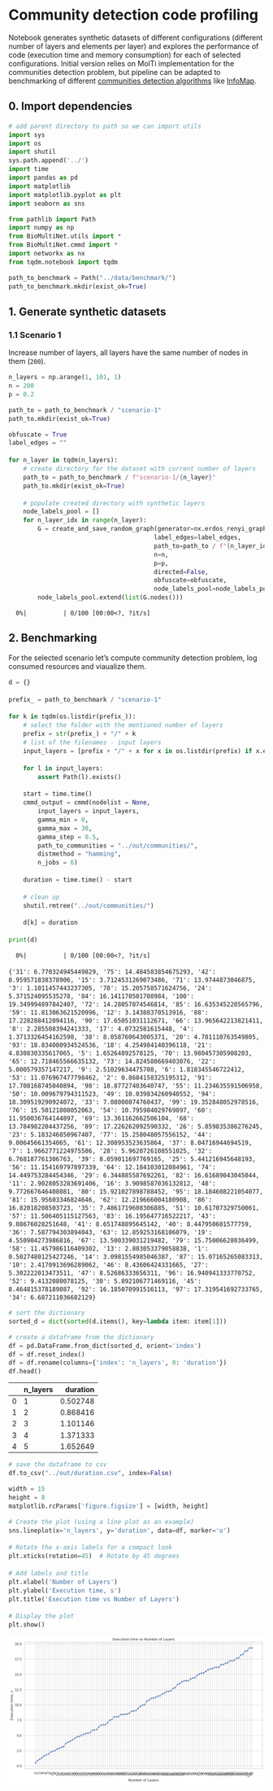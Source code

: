 # Community detection code profiling


<!-- WARNING: THIS FILE WAS AUTOGENERATED! DO NOT EDIT! -->

Notebook generates synthetic datasets of different configurations
(different number of layers and elements per layer) and explores the
performance of code (execution time and memory consumption) for each of
selected configurations. Initial version relies on MolTi implementation
for the communities detection problem, but pipeline can be adapted to
benchmarking of different [communities detection
algorithms](https://link.springer.com/article/10.1007/s10618-020-00716-6)
like [InfoMap](https://github.com/mapequation/infomap).

## 0. Import dependencies

``` python
# add parent directory to path so we can import utils
import sys
import os
import shutil
sys.path.append('../')
import time
import pandas as pd
import matplotlib
import matplotlib.pyplot as plt
import seaborn as sns
```

``` python
from pathlib import Path
import numpy as np
from BioMultiNet.utils import *
from BioMultiNet.cmmd import *
import networkx as nx
from tqdm.notebook import tqdm
```

``` python
path_to_benchmark = Path("../data/benchmark/")
path_to_benchmark.mkdir(exist_ok=True)
```

## 1. Generate synthetic datasets

### 1.1 Scenario 1

Increase number of layers, all layers have the same number of nodes in
them (`200`).

``` python
n_layers = np.arange(1, 101, 1)
n = 200
p = 0.2
```

``` python
path_to = path_to_benchmark / "scenario-1"
path_to.mkdir(exist_ok=True)
```

``` python
obfuscate = True
label_edges = ""

for n_layer in tqdm(n_layers):
    # create directory for the dataset with current number of layers
    path_to = path_to_benchmark / f"scenario-1/{n_layer}"
    path_to.mkdir(exist_ok=True)

    # populate created directory with synthetic layers
    node_labels_pool = []
    for n_layer_idx in range(n_layer):
        G = create_and_save_random_graph(generator=nx.erdos_renyi_graph,
                                        label_edges=label_edges,
                                        path_to=path_to / f"{n_layer_idx}.csv",
                                        n=n,
                                        p=p,
                                        directed=False,
                                        obfuscate=obfuscate,
                                        node_labels_pool=node_labels_pool)
        node_labels_pool.extend(list(G.nodes()))
```

      0%|          | 0/100 [00:00<?, ?it/s]

## 2. Benchmarking

For the selected scenario let’s compute community detection problem, log
consumed resources and viaualize them.

``` python
d = {}

prefix_ = path_to_benchmark / "scenario-1"

for k in tqdm(os.listdir(prefix_)):
    # select the folder with the mentioned number of layers
    prefix = str(prefix_) + "/" + k
    # list of the filenames - input layers
    input_layers = [prefix + "/" + x for x in os.listdir(prefix) if x.endswith(".csv")]

    for l in input_layers:
        assert Path(l).exists()

    start = time.time()
    cmmd_output = cmmd(nodelist = None,
        input_layers = input_layers,
        gamma_min = 0,
        gamma_max = 30,
        gamma_step = 0.5,
        path_to_communities = "../out/communities/",
        distmethod = "hamming",
        n_jobs = 6)
    
    duration = time.time() - start

    # clean up
    shutil.rmtree("../out/communities/")

    d[k] = duration

print(d)
```

      0%|          | 0/100 [00:00<?, ?it/s]

    {'31': 6.770324945449829, '75': 14.484583854675293, '42': 8.959571838378906, '15': 3.7124531269073486, '71': 13.9744873046875, '3': 1.1011457443237305, '78': 15.205758571624756, '24': 5.371524095535278, '84': 16.141170501708984, '100': 19.349994897842407, '72': 14.28057074546814, '85': 16.635345220565796, '59': 11.813063621520996, '12': 3.14388370513916, '88': 17.228288412094116, '90': 17.65051031112671, '66': 13.965642213821411, '8': 2.285508394241333, '17': 4.0732581615448, '4': 1.3713326454162598, '38': 8.058760643005371, '20': 4.781110763549805, '93': 18.834080934524536, '18': 4.254984140396118, '21': 4.830830335617065, '5': 1.65264892578125, '70': 13.980457305908203, '65': 12.718465566635132, '73': 14.824580669403076, '22': 5.000579357147217, '9': 2.51029634475708, '6': 1.818345546722412, '53': 11.076967477798462, '2': 0.8684158325195312, '91': 17.708168745040894, '98': 18.87727403640747, '55': 11.234635591506958, '50': 10.009679794311523, '49': 10.039834260940552, '94': 18.309519290924072, '33': 7.08008074760437, '99': 19.352848052978516, '76': 15.50121808052063, '54': 10.795984029769897, '60': 11.950036764144897, '69': 13.361162662506104, '68': 13.784982204437256, '89': 17.226262092590332, '26': 5.859835386276245, '23': 5.183246850967407, '77': 15.258048057556152, '44': 9.00645661354065, '61': 12.308953523635864, '37': 8.04716944694519, '7': 1.9662771224975586, '28': 5.9620726108551025, '32': 6.768187761306763, '39': 8.059011697769165, '25': 5.441216945648193, '56': 11.154169797897339, '64': 12.184103012084961, '74': 14.449753284454346, '29': 6.344885587692261, '82': 16.61689043045044, '11': 2.9028053283691406, '16': 3.9098587036132812, '48': 9.772667646408081, '80': 15.921027898788452, '95': 18.184608221054077, '81': 15.95603346824646, '62': 12.219666004180908, '86': 16.82018208503723, '35': 7.4861719608306885, '51': 10.61707329750061, '57': 11.506405115127563, '83': 16.195647716522217, '43': 9.08676028251648, '41': 8.651748895645142, '40': 8.447950601577759, '36': 7.587794303894043, '63': 12.859253168106079, '19': 4.550904273986816, '67': 13.500339031219482, '79': 15.75006628036499, '58': 11.457986116409302, '13': 2.803053379058838, '1': 0.5027480125427246, '14': 3.0981554985046387, '87': 15.07165265083313, '10': 2.4170913696289062, '46': 8.43606424331665, '27': 5.302222013473511, '47': 8.52686333656311, '96': 16.940941333770752, '52': 9.4132080078125, '30': 5.892106771469116, '45': 8.464815378189087, '92': 16.185070991516113, '97': 17.319541692733765, '34': 6.687211036682129}

``` python
# sort the dictionary
sorted_d = dict(sorted(d.items(), key=lambda item: item[1]))
```

``` python
# create a dataframe from the dictionary
df = pd.DataFrame.from_dict(sorted_d, orient='index')
df = df.reset_index()
df = df.rename(columns={'index': 'n_layers', 0: 'duration'})
df.head()
```

<div>
<style scoped>
    .dataframe tbody tr th:only-of-type {
        vertical-align: middle;
    }
&#10;    .dataframe tbody tr th {
        vertical-align: top;
    }
&#10;    .dataframe thead th {
        text-align: right;
    }
</style>

<table class="dataframe" data-quarto-postprocess="true" data-border="1">
<thead>
<tr class="header" style="text-align: right;">
<th data-quarto-table-cell-role="th"></th>
<th data-quarto-table-cell-role="th">n_layers</th>
<th data-quarto-table-cell-role="th">duration</th>
</tr>
</thead>
<tbody>
<tr class="odd">
<td data-quarto-table-cell-role="th">0</td>
<td>1</td>
<td>0.502748</td>
</tr>
<tr class="even">
<td data-quarto-table-cell-role="th">1</td>
<td>2</td>
<td>0.868416</td>
</tr>
<tr class="odd">
<td data-quarto-table-cell-role="th">2</td>
<td>3</td>
<td>1.101146</td>
</tr>
<tr class="even">
<td data-quarto-table-cell-role="th">3</td>
<td>4</td>
<td>1.371333</td>
</tr>
<tr class="odd">
<td data-quarto-table-cell-role="th">4</td>
<td>5</td>
<td>1.652649</td>
</tr>
</tbody>
</table>

</div>

``` python
# save the dataframe to csv
df.to_csv("../out/duration.csv", index=False)
```

``` python
width = 15
height = 8
matplotlib.rcParams['figure.figsize'] = [width, height]
```

``` python
# Create the plot (using a line plot as an example)
sns.lineplot(x='n_layers', y='duration', data=df, marker='o')

# Rotate the x-axis labels for a compact look
plt.xticks(rotation=45)  # Rotate by 45 degrees

# Add labels and title
plt.xlabel('Number of Layers')
plt.ylabel('Execution time, s')
plt.title('Execution time vs Number of Layers')

# Display the plot
plt.show()
```

![](05_code_profiling_files/figure-commonmark/cell-13-output-1.png)
